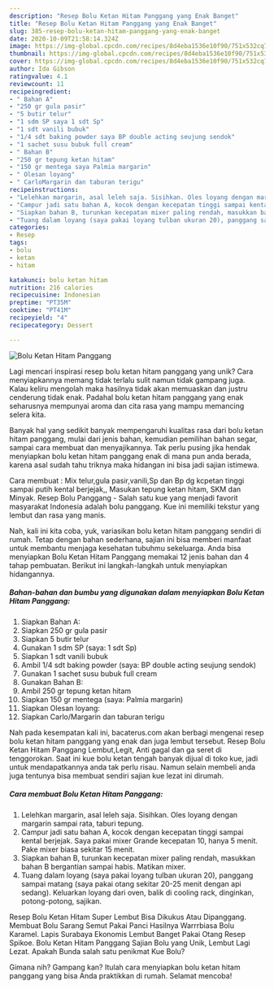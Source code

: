 ```yaml
---
description: "Resep Bolu Ketan Hitam Panggang yang Enak Banget"
title: "Resep Bolu Ketan Hitam Panggang yang Enak Banget"
slug: 385-resep-bolu-ketan-hitam-panggang-yang-enak-banget
date: 2020-10-09T21:58:14.324Z
image: https://img-global.cpcdn.com/recipes/8d4eba1536e10f90/751x532cq70/bolu-ketan-hitam-panggang-foto-resep-utama.jpg
thumbnail: https://img-global.cpcdn.com/recipes/8d4eba1536e10f90/751x532cq70/bolu-ketan-hitam-panggang-foto-resep-utama.jpg
cover: https://img-global.cpcdn.com/recipes/8d4eba1536e10f90/751x532cq70/bolu-ketan-hitam-panggang-foto-resep-utama.jpg
author: Ida Gibson
ratingvalue: 4.1
reviewcount: 11
recipeingredient:
- " Bahan A"
- "250 gr gula pasir"
- "5 butir telur"
- "1 sdm SP saya 1 sdt Sp"
- "1 sdt vanili bubuk"
- "1/4 sdt baking powder saya BP double acting seujung sendok"
- "1 sachet susu bubuk full cream"
- " Bahan B"
- "250 gr tepung ketan hitam"
- "150 gr mentega saya Palmia margarin"
- " Olesan loyang"
- " CarloMargarin dan taburan terigu"
recipeinstructions:
- "Lelehkan margarin, asal leleh saja. Sisihkan. Oles loyang dengan margarin sampai rata, taburi tepung."
- "Campur jadi satu bahan A, kocok dengan kecepatan tinggi sampai kental berjejak. Saya pakai mixer Grande kecepatan 10, hanya 5 menit. Pake mixer biasa sekitar 15 menit."
- "Siapkan bahan B, turunkan kecepatan mixer paling rendah, masukkan bahan B bergantian sampai habis. Matikan mixer."
- "Tuang dalam loyang (saya pakai loyang tulban ukuran 20), panggang sampai matang (saya pakai otang sekitar 20-25 menit dengan api sedang). Keluarkan loyang dari oven, balik di cooling rack, dinginkan, potong-potong, sajikan."
categories:
- Resep
tags:
- bolu
- ketan
- hitam

katakunci: bolu ketan hitam 
nutrition: 216 calories
recipecuisine: Indonesian
preptime: "PT35M"
cooktime: "PT41M"
recipeyield: "4"
recipecategory: Dessert

---
```



![Bolu Ketan Hitam Panggang](https://img-global.cpcdn.com/recipes/8d4eba1536e10f90/751x532cq70/bolu-ketan-hitam-panggang-foto-resep-utama.jpg)

Lagi mencari inspirasi resep bolu ketan hitam panggang yang unik? Cara menyiapkannya memang tidak terlalu sulit namun tidak gampang juga. Kalau keliru mengolah maka hasilnya tidak akan memuaskan dan justru cenderung tidak enak. Padahal bolu ketan hitam panggang yang enak seharusnya mempunyai aroma dan cita rasa yang mampu memancing selera kita.

Banyak hal yang sedikit banyak mempengaruhi kualitas rasa dari bolu ketan hitam panggang, mulai dari jenis bahan, kemudian pemilihan bahan segar, sampai cara membuat dan menyajikannya. Tak perlu pusing jika hendak menyiapkan bolu ketan hitam panggang enak di mana pun anda berada, karena asal sudah tahu triknya maka hidangan ini bisa jadi sajian istimewa.

Cara membuat : Mix telur,gula pasir,vanili,Sp dan Bp dg kcpetan tinggi sampai putih kental berjejak,, Masukan tepung ketan hitam, SKM dan Minyak. Resep Bolu Panggang - Salah satu kue yang menjadi favorit masyarakat Indonesia adalah bolu panggang. Kue ini memiliki tekstur yang lembut dan rasa yang manis.


Nah, kali ini kita coba, yuk, variasikan bolu ketan hitam panggang sendiri di rumah. Tetap dengan bahan sederhana, sajian ini bisa memberi manfaat untuk membantu menjaga kesehatan tubuhmu sekeluarga. Anda bisa menyiapkan Bolu Ketan Hitam Panggang memakai 12 jenis bahan dan 4 tahap pembuatan. Berikut ini langkah-langkah untuk menyiapkan hidangannya.

<!--inarticleads1-->

##### Bahan-bahan dan bumbu yang digunakan dalam menyiapkan Bolu Ketan Hitam Panggang:

1. Siapkan  Bahan A:
1. Siapkan 250 gr gula pasir
1. Siapkan 5 butir telur
1. Gunakan 1 sdm SP (saya: 1 sdt Sp)
1. Siapkan 1 sdt vanili bubuk
1. Ambil 1/4 sdt baking powder (saya: BP double acting seujung sendok)
1. Gunakan 1 sachet susu bubuk full cream
1. Gunakan  Bahan B:
1. Ambil 250 gr tepung ketan hitam
1. Siapkan 150 gr mentega (saya: Palmia margarin)
1. Siapkan  Olesan loyang:
1. Siapkan  Carlo/Margarin dan taburan terigu


Nah pada kesempatan kali ini, bacaterus.com akan berbagi mengenai resep bolu ketan hitam panggang yang enak dan juga lembut tersebut. Resep Bolu Ketan Hitam Panggang Lembut,Legit, Anti gagal dan ga seret di tenggorokan. Saat ini kue bolu ketan tengah banyak dijual di toko kue, jadi untuk mendapatkannya anda tak perlu risau. Namun selain membeli anda juga tentunya bisa membuat sendiri sajian kue lezat ini dirumah. 

<!--inarticleads2-->

##### Cara membuat Bolu Ketan Hitam Panggang:

1. Lelehkan margarin, asal leleh saja. Sisihkan. Oles loyang dengan margarin sampai rata, taburi tepung.
1. Campur jadi satu bahan A, kocok dengan kecepatan tinggi sampai kental berjejak. Saya pakai mixer Grande kecepatan 10, hanya 5 menit. Pake mixer biasa sekitar 15 menit.
1. Siapkan bahan B, turunkan kecepatan mixer paling rendah, masukkan bahan B bergantian sampai habis. Matikan mixer.
1. Tuang dalam loyang (saya pakai loyang tulban ukuran 20), panggang sampai matang (saya pakai otang sekitar 20-25 menit dengan api sedang). Keluarkan loyang dari oven, balik di cooling rack, dinginkan, potong-potong, sajikan.


Resep Bolu Ketan Hitam Super Lembut Bisa Dikukus Atau Dipanggang. Membuat Bolu Sarang Semut Pakai Panci Hasilnya Warrrbiasa Bolu Karamel. Lapis Surabaya Ekonomis Lembut Banget Pakai Otang Resep Spikoe. Bolu Ketan Hitam Panggang Sajian Bolu yang Unik, Lembut Lagi Lezat. Apakah Bunda salah satu penikmat Kue Bolu? 

Gimana nih? Gampang kan? Itulah cara menyiapkan bolu ketan hitam panggang yang bisa Anda praktikkan di rumah. Selamat mencoba!
